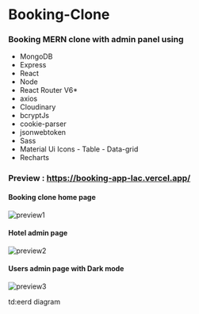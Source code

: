 # Booking-Clone

### Booking MERN clone with admin panel using
* MongoDB
* Express
* React
* Node
* React Router V6* 
* axios
* Cloudinary
* bcryptJs
* cookie-parser
* jsonwebtoken
* Sass
* Material Ui Icons - Table - Data-grid
* Recharts

### Preview : https://booking-app-lac.vercel.app/
#### Booking clone home page
![preview1](https://i.ibb.co/xXZFdxj/Screenshot-3.png)
#### Hotel admin page
![preview2](https://i.ibb.co/84r2qcK/Screenshot-2.png)
#### Users admin page with Dark mode
![preview3](https://i.ibb.co/xgdVyPK/Screenshot-4.png)

td:eerd diagram 
